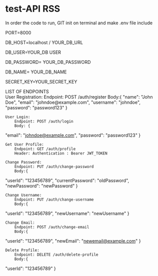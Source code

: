 # test-API RSS

<p> In order the code to run, 
  GIT init on terminal and make .env file include</p>
  
<p>PORT=8000</p>
<p>DB_HOST=localhost / YOUR_DB_URL</p>
<p>DB_USER=YOUR_DB USER</p>
<p>DB_PASSWORD= YOUR_DB_PASSWORD</p>
<p>DB_NAME= YOUR_DB_NAME</p>
<p>SECRET_KEY=YOUR_SECRET_KEY</p>

<p>LIST OF ENDPOINTS <br>
    User Registration:
        Endpoint: POST /auth/register
        Body:{
  "name": "John Doe",
  "email": "johndoe@example.com",
  "username": "johndoe",
  "password": "password123"
}

    User Login:
        Endpoint: POST /auth/login
        Body: {
  "email": "johndoe@example.com",
  "password": "password123"
}

    Get User Profile:
        Endpoint: GET /auth/profile
        Header: Authentication : Bearer JWT_TOKEN
        
    Change Password:
        Endpoint: PUT /auth/change-password
        Body:{
  "userId": "123456789",
  "currentPassword": "oldPassword",
  "newPassword": "newPassword"
}

    Change Username:
        Endpoint: PUT /auth/change-username
        Body:{
  "userId": "123456789",
  "newUsername": "newUsername"
}

    Change Email:
        Endpoint: POST /auth/change-email
        Body:{
  "userId": "123456789",
  "newEmail": "newemail@example.com"
}

    Delete Profile:
        Endpoint: DELETE /auth/delete-profile
        Body:{
  "userId": "123456789"
}
  
  </p>
